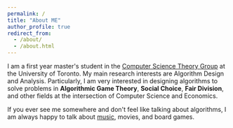 ```yaml
---
permalink: /
title: "About ME"
author_profile: true
redirect_from: 
  - /about/
  - /about.html
---
```


I am a first year master's student in the [Computer Science Theory Group](https://www.cs.toronto.edu/theory/index.html) at the University of Toronto. My main research interests are Algorithm Design and Analysis. Particularly, I am very interested in designing algorithms to solve problems in **Algorithmic Game Theory**, **Social Choice**, **Fair Division**, and other fields at the intersection of Computer Science and Economics.

If you ever see me somewhere and don't feel like talking about algorithms, I am always happy to talk about [music](https://open.spotify.com/playlist/7IS1CorZLYmoB0pbNiGtej?si=f2e33124ca3148d3), movies, and board games.
